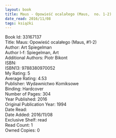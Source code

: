 ```yaml
---
layout: book
title: Maus - Opowieść ocalałego (Maus,  no. 1-2)
date_read: 2016/11/08
tags: książki
---
```


Book Id: 33167137<br />
Title: Maus: Opowieść ocalałego (Maus, #1-2)<br />
Author: Art Spiegelman<br />
Author l-f: Spiegelman, Art<br />
Additional Authors: Piotr Bikont<br />
ISBN: <br />
ISBN13: 9788380970052<br />
My Rating: 5<br />
Average Rating: 4.53<br />
Publisher: Wydawnictwo Komiksowe<br />
Binding: Hardcover<br />
Number of Pages: 304<br />
Year Published: 2016<br />
Original Publication Year: 1994<br />
Date Read: <br />
Date Added: 2016/11/08<br />
Exclusive Shelf: read<br />
Read Count: 1<br />
Owned Copies: 0<br />



